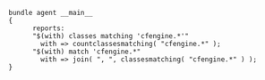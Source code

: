 ``` {.cfengine3 tangle="countclassesmatching.cf"}
bundle agent __main__
{
      reports:
      "$(with) classes matching 'cfengine.*'"
        with => countclassesmatching( "cfengine.*" );
      "$(with) match 'cfengine.*"
        with => join( ", ", classesmatching( "cfengine.*" ) );
}
```
